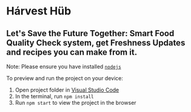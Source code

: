 
  # Hárvest Hüb
  Let's Save the Future Together: Smart Food Quality Check system, get Freshness Updates and recipes you can make from it. 
  ---

  Note: Please ensure you have installed <code><a href="https://nodejs.org/en/download/">nodejs</a></code>

  To preview and run the project on your device:
  1) Open project folder in <a href="https://code.visualstudio.com/download">Visual Studio Code</a>
  2) In the terminal, run `npm install`
  3) Run `npm start` to view the project in the browser
  
